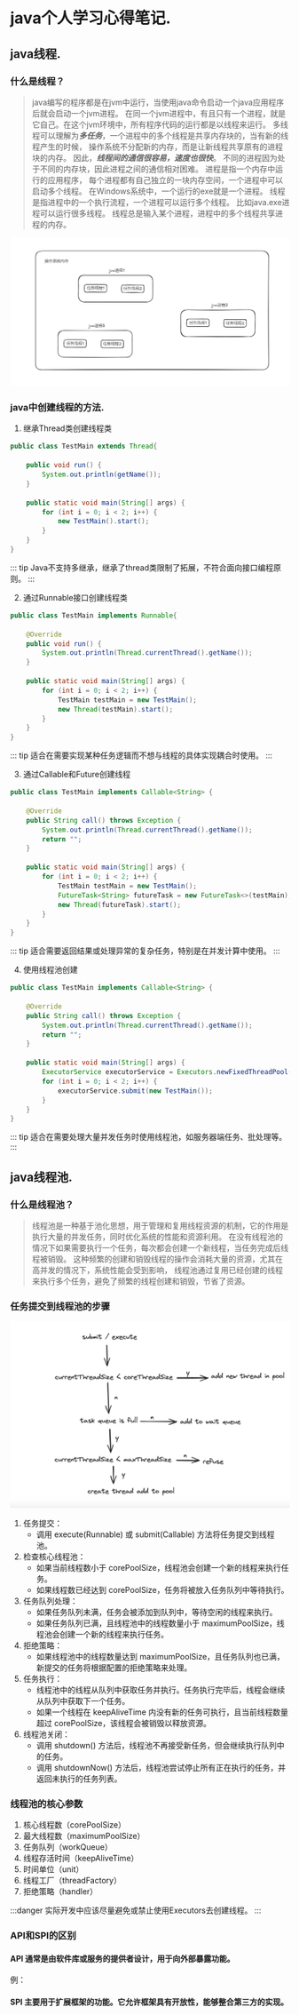 # java个人学习心得笔记.

## java线程.

### 什么是线程？ 

> java编写的程序都是在jvm中运行，当使用java命令启动一个java应用程序后就会启动一个jvm进程。
> 在同一个jvm进程中，有且只有一个进程，就是它自己。在这个jvm环境中，所有程序代码的运行都是以线程来运行。
> 多线程可以理解为***多任务***，一个进程中的多个线程是共享内存块的，当有新的线程产生的时候，
> 操作系统不分配新的内存，而是让新线程共享原有的进程块的内存。
> 因此，***线程间的通信很容易，速度也很快***。 不同的进程因为处于不同的内存块，因此进程之间的通信相对困难。
> 进程是指一个内存中运行的应用程序， 每个进程都有自己独立的一块内存空间，一个进程中可以启动多个线程。
> 在Windows系统中，一个运行的exe就是一个进程。 线程是指进程中的一个执行流程，一个进程可以运行多个线程。
> 比如java.exe进程可以运行很多线程。 线程总是输入某个进程，进程中的多个线程共享进程的内存。

![thread-01](../../static/thread-01.png)

### java中创建线程的方法.

1. 继承Thread类创建线程类
```java
public class TestMain extends Thread{

    public void run() {
        System.out.println(getName());
    }

    public static void main(String[] args) {
        for (int i = 0; i < 2; i++) {
            new TestMain().start();
        }
    }
}
```
::: tip
Java不支持多继承，继承了thread类限制了拓展，不符合面向接口编程原则。
:::

2. 通过Runnable接口创建线程类
```java 
public class TestMain implements Runnable{

    @Override
    public void run() {
        System.out.println(Thread.currentThread().getName());
    }

    public static void main(String[] args) {
        for (int i = 0; i < 2; i++) {
            TestMain testMain = new TestMain();
            new Thread(testMain).start();
        }
    }
}
```
::: tip
适合在需要实现某种任务逻辑而不想与线程的具体实现耦合时使用。
:::

3. 通过Callable和Future创建线程
```java
public class TestMain implements Callable<String> {

    @Override
    public String call() throws Exception {
        System.out.println(Thread.currentThread().getName());
        return "";
    }

    public static void main(String[] args) {
        for (int i = 0; i < 2; i++) {
            TestMain testMain = new TestMain();
            FutureTask<String> futureTask = new FutureTask<>(testMain);
            new Thread(futureTask).start();
        }
    }
}
```
::: tip
适合需要返回结果或处理异常的复杂任务，特别是在并发计算中使用。
:::

4. 使用线程池创建
```java
public class TestMain implements Callable<String> {

    @Override
    public String call() throws Exception {
        System.out.println(Thread.currentThread().getName());
        return "";
    }

    public static void main(String[] args) {
        ExecutorService executorService = Executors.newFixedThreadPool(2);
        for (int i = 0; i < 2; i++) {
            executorService.submit(new TestMain());
        }
    }
}
```
::: tip
适合在需要处理大量并发任务时使用线程池，如服务器端任务、批处理等。
:::

## java线程池.

### 什么是线程池？

> 线程池是一种基于池化思想，用于管理和复用线程资源的机制，它的作用是执行大量的并发任务，同时优化系统的性能和资源利用。
> 在没有线程池的情况下如果需要执行一个任务，每次都会创建一个新线程，当任务完成后线程被销毁。
> 这种频繁的创建和销毁线程的操作会消耗大量的资源，尤其在高并发的情况下，系统性能会受到影响，
> 线程池通过复用已经创建的线程来执行多个任务，避免了频繁的线程创建和销毁，节省了资源。

### 任务提交到线程池的步骤

![thread-02](../../static/thread-02.png)
1. 任务提交： 
    - 调用 execute(Runnable) 或 submit(Callable) 方法将任务提交到线程池。
2. 检查核心线程池：
    - 如果当前线程数小于 corePoolSize，线程池会创建一个新的线程来执行任务。
    - 如果线程数已经达到 corePoolSize，任务将被放入任务队列中等待执行。 
3. 任务队列处理：
    - 如果任务队列未满，任务会被添加到队列中，等待空闲的线程来执行。
    - 如果任务队列已满，且线程池中的线程数量小于 maximumPoolSize，线程池会创建一个新的线程来执行任务。
4. 拒绝策略：
    - 如果线程池中的线程数量达到 maximumPoolSize，且任务队列也已满，新提交的任务将根据配置的拒绝策略来处理。
5. 任务执行：
    - 线程池中的线程从队列中获取任务并执行。任务执行完毕后，线程会继续从队列中获取下一个任务。
    - 如果一个线程在 keepAliveTime 内没有新的任务可执行，且当前线程数量超过 corePoolSize，该线程会被销毁以释放资源。
6. 线程池关闭：
    - 调用 shutdown() 方法后，线程池不再接受新任务，但会继续执行队列中的任务。
    - 调用 shutdownNow() 方法后，线程池尝试停止所有正在执行的任务，并返回未执行的任务列表。

### 线程池的核心参数

1. 核心线程数（corePoolSize）
2. 最大线程数（maximumPoolSize）
3. 任务队列（workQueue）
4. 线程存活时间（keepAliveTime）
5. 时间单位（unit）
6. 线程工厂（threadFactory）
7. 拒绝策略（handler）

:::danger
实际开发中应该尽量避免或禁止使用Executors去创建线程。
:::

### API和SPI的区别


#### API 通常是由软件库或服务的提供者设计，用于向外部暴露功能。

例：

#### SPI 主要用于扩展框架的功能。它允许框架具有开放性，能够整合第三方的实现。
